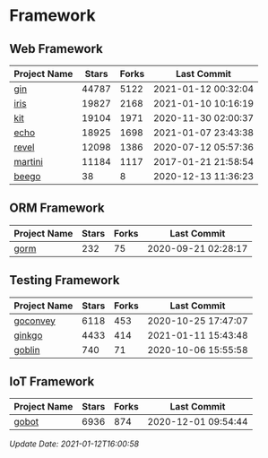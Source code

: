 # Framework

## Web Framework
| Project Name | Stars | Forks | Last Commit |
| ------------ | ----- | ----- | ----------- |
| [gin](https://github.com/gin-gonic/gin) | 44787 | 5122 | 2021-01-12 00:32:04 |
| [iris](https://github.com/kataras/iris) | 19827 | 2168 | 2021-01-10 10:16:19 |
| [kit](https://github.com/go-kit/kit) | 19104 | 1971 | 2020-11-30 02:00:37 |
| [echo](https://github.com/labstack/echo) | 18925 | 1698 | 2021-01-07 23:43:38 |
| [revel](https://github.com/revel/revel) | 12098 | 1386 | 2020-07-12 05:57:36 |
| [martini](https://github.com/go-martini/martini) | 11184 | 1117 | 2017-01-21 21:58:54 |
| [beego](https://github.com/astaxie/beego) | 38 | 8 | 2020-12-13 11:36:23 |

## ORM Framework
| Project Name | Stars | Forks | Last Commit |
| ------------ | ----- | ----- | ----------- |
| [gorm](https://github.com/jinzhu/gorm) | 232 | 75 | 2020-09-21 02:28:17 |

## Testing Framework
| Project Name | Stars | Forks | Last Commit |
| ------------ | ----- | ----- | ----------- |
| [goconvey](https://github.com/smartystreets/goconvey) | 6118 | 453 | 2020-10-25 17:47:07 |
| [ginkgo](https://github.com/onsi/ginkgo) | 4433 | 414 | 2021-01-11 15:43:48 |
| [goblin](https://github.com/franela/goblin) | 740 | 71 | 2020-10-06 15:55:58 |

## IoT Framework
| Project Name | Stars | Forks | Last Commit |
| ------------ | ----- | ----- | ----------- |
| [gobot](https://github.com/hybridgroup/gobot) | 6936 | 874 | 2020-12-01 09:54:44 |

*Update Date: 2021-01-12T16:00:58*